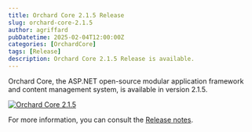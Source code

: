 ```yaml
---
title: Orchard Core 2.1.5 Release
slug: orchard-core-2.1.5
author: agriffard
pubDatetime: 2025-02-04T12:00:00Z
categories: [OrchardCore]
tags: [Release]
description: Orchard Core 2.1.5 Release is available.
---
```


Orchard Core, the ASP.NET open-source modular application framework and content management system, is available in version 2.1.5.

[![Orchard Core 2.1.5](https://opengraph.githubassets.com/08cc692a76e5b1d8d7b2769e1ce06c753b83dec193601aa4ab3cb02ca3145839/OrchardCMS/OrchardCore/releases/tag/v2.1.5)](https://github.com/OrchardCMS/OrchardCore/releases/tag/v2.1.5)

For more information, you can consult the [Release notes](https://docs.orchardcore.net/en/latest/docs/releases/2.1.5/).
